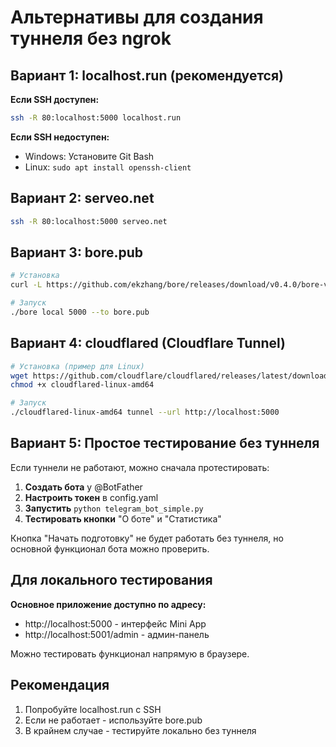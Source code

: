# Альтернативы для создания туннеля без ngrok

## Вариант 1: localhost.run (рекомендуется)

**Если SSH доступен:**
```bash
ssh -R 80:localhost:5000 localhost.run
```

**Если SSH недоступен:**
- Windows: Установите Git Bash 
- Linux: `sudo apt install openssh-client`

## Вариант 2: serveo.net

```bash
ssh -R 80:localhost:5000 serveo.net
```

## Вариант 3: bore.pub

```bash
# Установка
curl -L https://github.com/ekzhang/bore/releases/download/v0.4.0/bore-v0.4.0-x86_64-unknown-linux-musl.tar.gz | tar xz

# Запуск
./bore local 5000 --to bore.pub
```

## Вариант 4: cloudflared (Cloudflare Tunnel)

```bash
# Установка (пример для Linux)
wget https://github.com/cloudflare/cloudflared/releases/latest/download/cloudflared-linux-amd64
chmod +x cloudflared-linux-amd64

# Запуск
./cloudflared-linux-amd64 tunnel --url http://localhost:5000
```

## Вариант 5: Простое тестирование без туннеля

Если туннели не работают, можно сначала протестировать:

1. **Создать бота** у @BotFather
2. **Настроить токен** в config.yaml
3. **Запустить** `python telegram_bot_simple.py`
4. **Тестировать кнопки** "О боте" и "Статистика"

Кнопка "Начать подготовку" не будет работать без туннеля, но основной функционал бота можно проверить.

## Для локального тестирования

**Основное приложение доступно по адресу:**
- http://localhost:5000 - интерфейс Mini App
- http://localhost:5001/admin - админ-панель

Можно тестировать функционал напрямую в браузере.

## Рекомендация

1. Попробуйте localhost.run с SSH
2. Если не работает - используйте bore.pub
3. В крайнем случае - тестируйте локально без туннеля